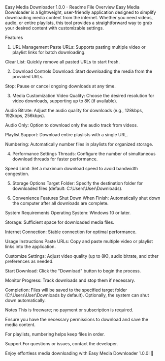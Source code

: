 Easy Media Downloader 1.0.0 - Readme File
Overview
Easy Media Downloader is a lightweight, user-friendly application designed to simplify downloading media content from the internet. Whether you need videos, audio, or entire playlists, this tool provides a straightforward way to grab your desired content with customizable settings.

Features
1. URL Management
Paste URLs: Supports pasting multiple video or playlist links for batch downloading.

Clear List: Quickly remove all pasted URLs to start fresh.

2. Download Controls
Download: Start downloading the media from the provided URLs.

Stop: Pause or cancel ongoing downloads at any time.

3. Media Customization
Video Quality: Choose the desired resolution for video downloads, supporting up to 8K (if available).

Audio Bitrate: Adjust the audio quality for downloads (e.g., 128kbps, 192kbps, 256kbps).

Audio Only: Option to download only the audio track from videos.

Playlist Support: Download entire playlists with a single URL.

Numbering: Automatically number files in playlists for organized storage.

4. Performance Settings
Threads: Configure the number of simultaneous download threads for faster performance.

Speed Limit: Set a maximum download speed to avoid bandwidth congestion.

5. Storage Options
Target Folder: Specify the destination folder for downloaded files (default: C:\Users\User\Downloads).

6. Convenience Features
Shut Down When Finish: Automatically shut down the computer after all downloads are complete.

System Requirements
Operating System: Windows 10 or later.

Storage: Sufficient space for downloaded media files.

Internet Connection: Stable connection for optimal performance.

Usage Instructions
Paste URLs: Copy and paste multiple video or playlist links into the application.

Customize Settings: Adjust video quality (up to 8K), audio bitrate, and other preferences as needed.

Start Download: Click the "Download" button to begin the process.

Monitor Progress: Track downloads and stop them if necessary.

Completion: Files will be saved to the specified target folder (C:\Users\User\Downloads by default). Optionally, the system can shut down automatically.

Notes
This is freeware; no payment or subscription is required.

Ensure you have the necessary permissions to download and save the media content.

For playlists, numbering helps keep files in order.

Support
For questions or issues, contact the developer.

Enjoy effortless media downloading with Easy Media Downloader 1.0.0! 🚀
